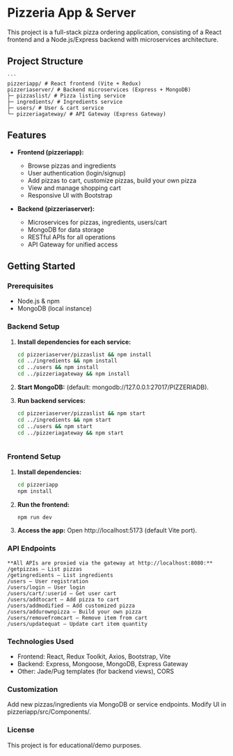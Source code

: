 # Pizzeria App & Server

This project is a full-stack pizza ordering application, consisting of a React frontend and a Node.js/Express backend with microservices architecture.

## Project Structure
    ```
    pizzeriapp/ # React frontend (Vite + Redux)
    pizzeriaserver/ # Backend microservices (Express + MongoDB)
    ├─ pizzaslist/ # Pizza listing service
    ├─ ingredients/ # Ingredients service
    ├─ users/ # User & cart service
    └─ pizzeriagateway/ # API Gateway (Express Gateway)

## Features

- **Frontend (pizzeriapp):**
  - Browse pizzas and ingredients
  - User authentication (login/signup)
  - Add pizzas to cart, customize pizzas, build your own pizza
  - View and manage shopping cart
  - Responsive UI with Bootstrap

- **Backend (pizzeriaserver):**
  - Microservices for pizzas, ingredients, users/cart
  - MongoDB for data storage
  - RESTful APIs for all operations
  - API Gateway for unified access

## Getting Started

### Prerequisites

- Node.js & npm
- MongoDB (local instance)

### Backend Setup

1. **Install dependencies for each service:**
   ```sh
   cd pizzeriaserver/pizzaslist && npm install
   cd ../ingredients && npm install
   cd ../users && npm install
   cd ../pizzeriagateway && npm install 

2. **Start MongoDB:**
(default: mongodb://127.0.0.1:27017/PIZZERIADB).

3. **Run backend services:**
    ```sh
    cd pizzeriaserver/pizzaslist && npm start
    cd ../ingredients && npm start
    cd ../users && npm start
    cd ../pizzeriagateway && npm start



### Frontend Setup

1. **Install dependencies:**
    ```sh
    cd pizzeriapp
    npm install

2. **Run the frontend:**
    ```sh
    npm run dev

3. **Access the app:**
Open http://localhost:5173 (default Vite port).

### API Endpoints
    **All APIs are proxied via the gateway at http://localhost:8080:**
    /getpizzas — List pizzas
    /getingredients — List ingredients
    /users — User registration
    /users/login — User login
    /users/cart/:userid — Get user cart
    /users/addtocart — Add pizza to cart
    /users/addmodified — Add customized pizza
    /users/addurownpizza — Build your own pizza
    /users/removefromcart — Remove item from cart
    /users/updatequat — Update cart item quantity

### Technologies Used
- Frontend: React, Redux Toolkit, Axios, Bootstrap, Vite
- Backend: Express, Mongoose, MongoDB, Express Gateway
- Other: Jade/Pug templates (for backend views), CORS

### Customization
Add new pizzas/ingredients via MongoDB or service endpoints.
Modify UI in pizzeriapp/src/Components/.

### License
This project is for educational/demo purposes.
